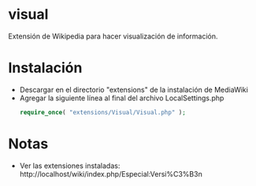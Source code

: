 visual
====

Extensión de Wikipedia para hacer visualización de información.

Instalación
====
* Descargar en el directorio "extensions" de la instalación de MediaWiki
* Agregar la siguiente línea al final del archivo LocalSettings.php
    ```php
    require_once( "extensions/Visual/Visual.php" );
    ```

Notas
====
* Ver las extensiones instaladas:
    http://localhost/wiki/index.php/Especial:Versi%C3%B3n
